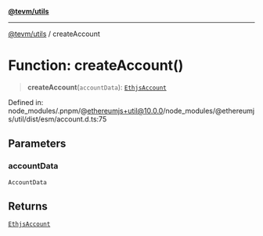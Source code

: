 [**@tevm/utils**](../README.md)

***

[@tevm/utils](../globals.md) / createAccount

# Function: createAccount()

> **createAccount**(`accountData`): [`EthjsAccount`](../classes/EthjsAccount.md)

Defined in: node\_modules/.pnpm/@ethereumjs+util@10.0.0/node\_modules/@ethereumjs/util/dist/esm/account.d.ts:75

## Parameters

### accountData

`AccountData`

## Returns

[`EthjsAccount`](../classes/EthjsAccount.md)
